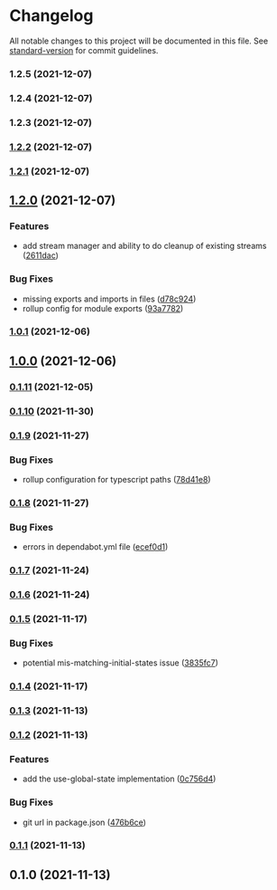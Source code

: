 # Changelog

All notable changes to this project will be documented in this file. See [standard-version](https://github.com/conventional-changelog/standard-version) for commit guidelines.

### 1.2.5 (2021-12-07)

### 1.2.4 (2021-12-07)

### 1.2.3 (2021-12-07)

### [1.2.2](https://github.com/vighnesh153/react-use-global-state/compare/v1.2.1...v1.2.2) (2021-12-07)

### [1.2.1](https://github.com/vighnesh153/react-use-global-state/compare/v1.2.0...v1.2.1) (2021-12-07)

## [1.2.0](https://github.com/vighnesh153/react-use-global-state/compare/v1.0.1...v1.2.0) (2021-12-07)


### Features

* add stream manager and ability to do cleanup of existing streams ([2611dac](https://github.com/vighnesh153/react-use-global-state/commit/2611dac45a3c2411ade902ad0db0f6ea79af3a8c))


### Bug Fixes

* missing exports and imports in files ([d78c924](https://github.com/vighnesh153/react-use-global-state/commit/d78c92480e64cd4145f42e385e6142779e544361))
* rollup config for module exports ([93a7782](https://github.com/vighnesh153/react-use-global-state/commit/93a7782b85af1eae4d9de2667041e91fd343a1eb))

### [1.0.1](https://github.com/vighnesh153/react-use-global-state/compare/v1.0.0...v1.0.1) (2021-12-06)

## [1.0.0](https://github.com/vighnesh153/react-use-global-state/compare/v0.1.11...v1.0.0) (2021-12-06)

### [0.1.11](https://github.com/vighnesh153/react-use-global-state/compare/v0.1.10...v0.1.11) (2021-12-05)

### [0.1.10](https://github.com/vighnesh153/react-use-global-state/compare/v0.1.9...v0.1.10) (2021-11-30)

### [0.1.9](https://github.com/vighnesh153/react-use-global-state/compare/v0.1.8...v0.1.9) (2021-11-27)


### Bug Fixes

* rollup configuration for typescript paths ([78d41e8](https://github.com/vighnesh153/react-use-global-state/commit/78d41e8b8e3f2995c2b20c0aea8d7c4404dd9d82))

### [0.1.8](https://github.com/vighnesh153/react-use-global-state/compare/v0.1.7...v0.1.8) (2021-11-27)


### Bug Fixes

* errors in dependabot.yml file ([ecef0d1](https://github.com/vighnesh153/react-use-global-state/commit/ecef0d19fcb937d2459754df4ebcf3808557ebe4))

### [0.1.7](https://github.com/vighnesh153/react-use-global-state/compare/v0.1.6...v0.1.7) (2021-11-24)

### [0.1.6](https://github.com/vighnesh153/react-use-global-state/compare/v0.1.5...v0.1.6) (2021-11-24)

### [0.1.5](https://github.com/vighnesh153/react-use-global-state/compare/v0.1.4...v0.1.5) (2021-11-17)


### Bug Fixes

* potential mis-matching-initial-states issue ([3835fc7](https://github.com/vighnesh153/react-use-global-state/commit/3835fc7805675a89d7720521666c74dcb731c63e))

### [0.1.4](https://github.com/vighnesh153/react-use-global-state/compare/v0.1.3...v0.1.4) (2021-11-17)

### [0.1.3](https://github.com/vighnesh153/react-use-global-state/compare/v0.1.2...v0.1.3) (2021-11-13)

### [0.1.2](https://github.com/vighnesh153/react-use-global-state/compare/v0.1.1...v0.1.2) (2021-11-13)


### Features

* add the use-global-state implementation ([0c756d4](https://github.com/vighnesh153/react-use-global-state/commit/0c756d4ce5416c1b634821177f64d737d021859f))


### Bug Fixes

* git url in package.json ([476b6ce](https://github.com/vighnesh153/react-use-global-state/commit/476b6ced45b12d399476b0c8611f7848b29c430b))

### [0.1.1](https://vighnesh153/vighnesh153/react-use-global-state/compare/v0.1.0...v0.1.1) (2021-11-13)

## 0.1.0 (2021-11-13)
